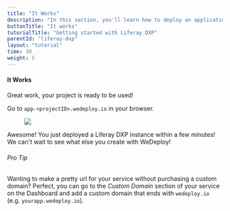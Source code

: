 ```yaml
---
title: "It Works"
description: "In this section, you'll learn how to deploy an application using Liferay DXP."
buttonTitle: "It works"
tutorialTitle: "Getting started with Liferay DXP"
parentId: "liferay-dxp"
layout: "tutorial"
time: 30
weight: 5
---
```


#### It Works

Great work, your project is ready to be used!

Go to `app-<projectID>.wedeploy.io` in your browser.

<figure>
	<img src="/images/tutorials/it-works-dxp.png">
</figure>

Awesome! You just deployed a Liferay DXP instance within a few minutes! We can't wait to see what else you create with WeDeploy!

<aside>

###### <span class="icon-16-star"></span> Pro Tip

Wanting to make a pretty url for your service without purchasing a custom domain? Perfect, you can go to the _Custom Domain_ section of your service on the Dashboard and add a custom domain that ends with `wedeploy.io` (e.g. `yourapp.wedeploy.io`).

</aside>
